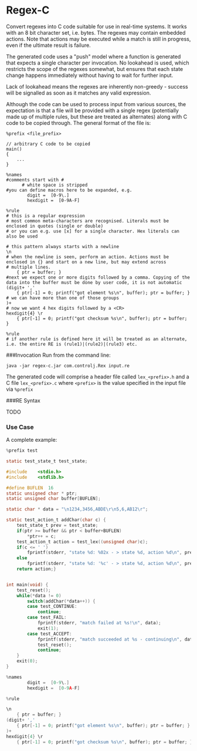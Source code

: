 # Regex-C

Convert regexes into C code suitable for use in real-time systems. It works with an 8 bit character set, i.e. bytes.
The regexes may contain embedded actions. Note that actions may be executed while a match is still in progress,
even if the ultimate result is failure.

The generated code uses a "push" model where a function is generated that expects a single character
per invocation. No lookahead is used, which restricts the scope of the regexes somewhat, but ensures
that each state change happens immediately without having to wait for further input.

Lack of lookahead means the regexes are inherently non-greedy - success will be signalled as soon as it matches
any valid expression.

Although the code can be used to process input from various sources, the expectation is that a file will
be provided with a single regex (potentially made up of multiple rules, but these are treated as alternates)
along with C code to be copied through. The general format of the file is:
````
%prefix <file_prefix>

// arbitrary C code to be copied
main()
{
    ...
}

%names
#comments start with #
      # white space is stripped
#you can define macros here to be expanded, e.g.
        digit =  [0-9\.]
        hexdigit =  [0-9A-F]

%rule
# this is a regular expression
# most common meta-characters are recognised. Literals must be enclosed in quotes (single or double)
# or you can e.g. use [x] for a single character. Hex literals can also be used

# this pattern always starts with a newline
\n
# when the newline is seen, perform an action. Actions must be enclosed in {} and start on a new line, but may extend across
# multiple lines.
    { ptr = buffer; }
#next we expect one or more digits followed by a comma. Copying of the data into the buffer must be done by user code, it is not automatic
(digit+ ','
    { ptr[-1] = 0; printf("got element %s\n", buffer); ptr = buffer; }
# we can have more than one of those groups
)+
# now we want 4 hex digits followed by a <CR>
hexdigit{4} \r
    { ptr[-1] = 0; printf("got checksum %s\n", buffer); ptr = buffer; }

%rule
# if another rule is defined here it will be treated as an alternate, i.e. the entire RE is (rule1)|(rule2)|(rule3) etc.
````

###Invocation
Run from the command line:

`java -jar regex-c.jar com.controlj.Rex input.re`

The generated code will comprise a header file called `lex_<prefix>.h` and a C file `lex_<prefix>.c` where `<prefix>` is the value
specified in the input file via `%prefix`

###RE Syntax

TODO

### Use Case
A complete example:
```c
%prefix test

static test_state_t test_state;

#include    <stdio.h>
#include    <stdlib.h>

#define BUFLEN  16
static unsigned char * ptr;
static unsigned char buffer[BUFLEN];

static char * data = "\n1234,3456,ABDE\r\n5,6,AB12\r";

static test_action_t addChar(char c) {
    test_state_t prev = test_state;
    if(ptr >= buffer && ptr < buffer+BUFLEN)
        *ptr++ = c;
    test_action_t action = test_lex((unsigned char)c);
    if(c <= ' ')
        fprintf(stderr, "state %d: %02x - > state %d, action %d\n", prev, c, test_state, action);
    else
        fprintf(stderr, "state %d: '%c' - > state %d, action %d\n", prev, c, test_state, action);
    return action;}


int main(void) {
    test_reset();
    while(*data != 0)
        switch(addChar(*data++)) {
        case test_CONTINUE:
            continue;
        case test_FAIL:
            fprintf(stderr, "match failed at %s!\n", data);
            exit(1);
        case test_ACCEPT:
            fprintf(stderr, "match succeeded at %s - continuing\n", data);
            test_reset();
            continue;
    }
    exit(0);
}

%names
        digit =  [0-9\.]
        hexdigit =  [0-9A-F]

%rule

\n
    { ptr = buffer; }
(digit+ ','
    { ptr[-1] = 0; printf("got element %s\n", buffer); ptr = buffer; }
)+
hexdigit{4} \r
    { ptr[-1] = 0; printf("got checksum %s\n", buffer); ptr = buffer; }
```

